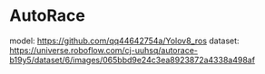 # AutoRace

model: https://github.com/qq44642754a/Yolov8_ros
dataset: https://universe.roboflow.com/cj-uuhsq/autorace-b19y5/dataset/6/images/065bbd9e24c3ea8923872a4338a498af
